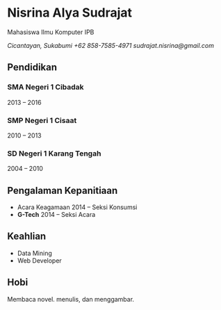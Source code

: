 # Nisrina Alya Sudrajat
Mahasiswa Ilmu Komputer IPB


_Cicantayan, Sukabumi
+62 858-7585-4971
sudrajat.nisrina@gmail.com_

## Pendidikan
### SMA Negeri 1 Cibadak
2013 – 2016
### SMP Negeri 1 Cisaat
2010 – 2013
### SD Negeri 1 Karang Tengah
2004 – 2010

## Pengalaman Kepanitiaan
- Acara Keagamaan 2014 – Seksi Konsumsi
- **G-Tech** 2014 – Seksi Acara

## Keahlian
- Data Mining
- Web Developer

## Hobi
Membaca novel. menulis, dan menggambar.



